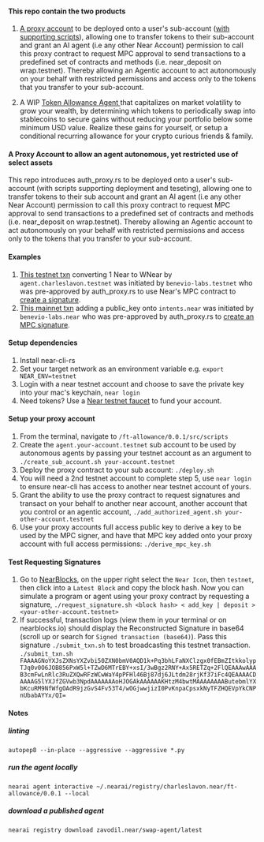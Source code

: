 #### This repo contain the two products

1. [A proxy account](https://github.com/beneviolabs/ft-allowance-agent/blob/main/0.0.1/src/auth_proxy.rs) to be deployed onto a user's sub-account ([with supporting scripts](https://github.com/beneviolabs/ft-allowance-agent/tree/main/0.0.1/src/scripts)), allowing one to transfer tokens to their sub-account and grant an AI agent (i.e any other Near Account) permission to call this proxy contract to request MPC approval to send transactions to a predefined set of contracts and methods (i.e. near_deposit on wrap.testnet). Thereby allowing an Agentic account to act autonomously on your behalf with restricted permissions and access only to the tokens that you transfer to your sub-account.

2. A WIP [Token Allowance Agent ](https://github.com/beneviolabs/ft-allowance-agent/blob/main/0.0.1/agent.py)that capitalizes on market volatility to grow your wealth, by determining which tokens to periodically swap into stablecoins to secure gains without reducing your portfolio below some minimum USD value. Realize these gains for yourself, or setup a conditional recurring allowance for your crypto curious friends & family.


#### A Proxy Account to allow an agent autonomous, yet restricted use of select assets 
This repo introduces auth_proxy.rs to be deployed onto a user's sub-account (with scripts supporting deployment and teseting), allowing one to transfer tokens to their sub account and grant an AI agent (i.e any other Near Account) permission to call this proxy contract to request MPC approval to send transactions to a predefined set of contracts and methods (i.e. near_deposit on wrap.testnet). Thereby allowing an Agentic account to act autonomously on your behalf with restricted permissions and access only to the tokens that you transfer to your sub-account.

#### Examples
1. [This testnet txn](https://testnet.nearblocks.io/txns/Hi2pfe89tBdMN2oY2dFXLuHcSBVFotx6pHViDQuKUZDi) converting 1 Near to WNear by `agent.charleslavon.testnet` was initiated by `benevio-labs.testnet` who was pre-approved by auth_proxy.rs to use Near's MPC contract to [create a signature](https://testnet.nearblocks.io/txns/831u2KqbdtzvJti5HUhGnp4tZD7Q8onUzD11rwBjrAAm).
2. [This mainnet txn](https://nearblocks.io/txns/GRw6oEWjAQ2QT9oDtsgBSRWr3s4oCW4A8zCpHCRXD62s) adding a public_key onto `intents.near` was initiated by `benevio-labs.near` who was pre-approved by auth_proxy.rs to [create an MPC signature](https://nearblocks.io/txns/9PJXbvcb4RMxjwK8VW4N54RnvrjENUCr6N1nv9f3DZJQ).


#### Setup dependencies
1. Install near-cli-rs
2. Set your target network as an environment variable e.g. `export NEAR_ENV=testnet`
3. Login with a near testnet account and choose to save the private key into your mac's keychain, `near login`
4. Need tokens? Use a [Near testnet faucet](https://near-faucet.io/) to fund your account. 

#### Setup your proxy account 
1. From the terminal, navigate to `/ft-allowance/0.0.1/src/scripts` 
3. Create the `agent.your-account.testnet` sub account to be used by autonomous agents by passing your testnet account as an argument to `./create_sub_account.sh your-account.testnet`
4. Deploy the proxy contract to your sub account: `./deploy.sh`
5. You will need a 2nd testnet account to complete step 5, use `near login` to ensure near-cli has access to another near testnet account of yours.
6. Grant the ability to use the proxy contract to request signatures and transact on your behalf to another near account, another account that you control or an agentic account, `./add_authorized_agent.sh your-other-account.testnet`
7. Use your proxy accounts full access public key to derive a key to be used by the MPC signer, and have that MPC key added onto your proxy account with full access permissions: `./derive_mpc_key.sh` 

#### Test Requesting Signatures
1. Go to [NearBlocks](https://testnet.nearblocks.io/), on the upper right select the `Near Icon`, then `testnet`, then click into a `Latest Block` and copy the block hash.  Now you can simulate a program or agent using your proxy contract by requesting a signature, `./request_signature.sh <block hash> < add_key | deposit > <your-other-account.testnet>`
2. If successful, transaction logs (view them in your terminal or on nearblocks.io) should display the Reconstructed Signature in base64 (scroll up or search for `Signed transaction (base64)`).  Pass this signature `./submit_txn.sh` to test broadcasting this testnet transaction. `./submit_txn.sh FAAAAGNoYXJsZXNsYXZvbi50ZXN0bmV0AQD1k+Pq3bhLFaNXClzgx0fEBmZItkkolypTJq0v0O6JOB856PxW5l+TZwD6MTrEBY+xsI/3wBgz2RNY+Ax5RETZq+2FlQEAAAwAAAB3cmFwLnRlc3RuZXQwRFzWCwWaY4pPFHl46Bj87dj6JLtdm28rjKf37iFc4QEAAAACDAAAAG5lYXJfZGVwb3NpdAAAAAAAoHJOGAkAAAAAAKHtzM4bwtMAAAAAAAAButebmlYXbKcuRM9NfWfgOAdR9jzGvS4Fv53T4/wOGjwwjizI0PvKnpaCpsxkNyTFZHQEVpYkCNPnUbabAYYx/QI=`


#### Notes

##### linting
`autopep8 --in-place --aggressive --aggressive *.py`

##### run the agent locally
`nearai agent interactive ~/.nearai/registry/charleslavon.near/ft-allowance/0.0.1 --local`

##### download a published agent
`nearai registry download zavodil.near/swap-agent/latest`



